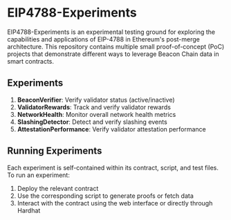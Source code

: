 # EIP4788-Experiments
EIP4788-Experiments is an experimental testing ground for exploring the capabilities and applications of EIP-4788 in Ethereum's post-merge architecture. This repository contains multiple small proof-of-concept (PoC) projects that demonstrate different ways to leverage Beacon Chain data in smart contracts.


## Experiments

1. **BeaconVerifier**: Verify validator status (active/inactive)
2. **ValidatorRewards**: Track and verify validator rewards
3. **NetworkHealth**: Monitor overall network health metrics
4. **SlashingDetector**: Detect and verify slashing events
5. **AttestationPerformance**: Verify validator attestation performance



## Running Experiments

Each experiment is self-contained within its contract, script, and test files. To run an experiment:

1. Deploy the relevant contract
2. Use the corresponding script to generate proofs or fetch data
3. Interact with the contract using the web interface or directly through Hardhat

